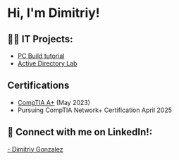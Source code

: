 <h1>Hi, I'm Dimitriy! <br/>

<h2>👨‍💻 IT Projects:</h2>


- [PC Build tutorial](https://github.com/gonzalezdimitriy/PC-Build-Tutorial)
- [Active Directory Lab](https://github.com/gonzalezdimitriy/ActiveDirectoryLab)

<h2>Certifications</h2>

- [CompTIA A+](https://www.credly.com/badges/e9c23e45-ca66-443b-b120-ccfe10a50e11/public_url)
  (May 2023)
- Pursuing CompTIA Network+ Certification April 2025
  


<h2> 🤳 Connect with me on LinkedIn!:</h2>
 <a href= "https://www.linkedin.com/in/dimitriy-gonzalez-690422268"> - Dimitriy Gonzalez </a>

